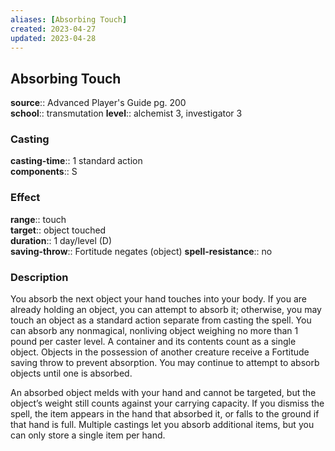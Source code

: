 ```yaml
---
aliases: [Absorbing Touch]
created: 2023-04-27
updated: 2023-04-28
---
```


## Absorbing Touch

**source**:: Advanced Player's Guide pg. 200  
**school**:: transmutation
**level**:: alchemist 3, investigator 3

### Casting

**casting-time**:: 1 standard action  
**components**:: S

### Effect

**range**:: touch  
**target**:: object touched  
**duration**:: 1 day/level (D)  
**saving-throw**:: Fortitude negates (object)
**spell-resistance**:: no

### Description

You absorb the next object your hand touches into your body. If you are already holding an object, you can attempt to absorb it; otherwise, you may touch an object as a standard action separate from casting the spell. You can absorb any nonmagical, nonliving object weighing no more than 1 pound per caster level. A container and its contents count as a single object. Objects in the possession of another creature receive a Fortitude saving throw to prevent absorption. You may continue to attempt to absorb objects until one is absorbed.  
  
An absorbed object melds with your hand and cannot be targeted, but the object’s weight still counts against your carrying capacity. If you dismiss the spell, the item appears in the hand that absorbed it, or falls to the ground if that hand is full. Multiple castings let you absorb additional items, but you can only store a single item per hand.
